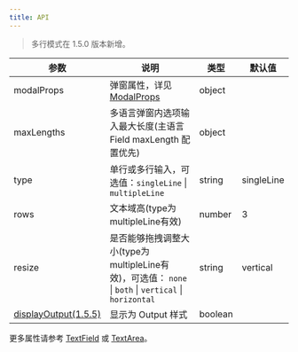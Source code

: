 ```yaml
---
title: API
---
```


> 多行模式在 1.5.0 版本新增。 

| 参数       | 说明                                                          | 类型   | 默认值  |
| ---------- | ------------------------------------------------------------- | ------ | ----- |
| modalProps | 弹窗属性，详见[ModalProps](/zh/procmp/feedback/modal/#Modal)          | object |  |
| maxLengths | 多语言弹窗内选项输入最大长度(主语言 Field maxLength 配置优先) | object |  |
| type | 单行或多行输入，可选值：`singleLine` \| `multipleLine` | string | singleLine |
| rows | 文本域高(type为multipleLine有效) | number  | 3 |
| resize | 是否能够拖拽调整大小(type为multipleLine有效)，可选值： `none` \| `both` \| `vertical` \| `horizontal` | string  | vertical |
| [displayOutput(1.5.5)](/zh/procmp/data-display/output#在表单中使用) | 显示为 Output 样式 | boolean | |

更多属性请参考 [TextField](/zh/procmp/data-entry/text-field/#TextField) 或 [TextArea](/zh/procmp/data-entry/text-area/#TextArea)。
